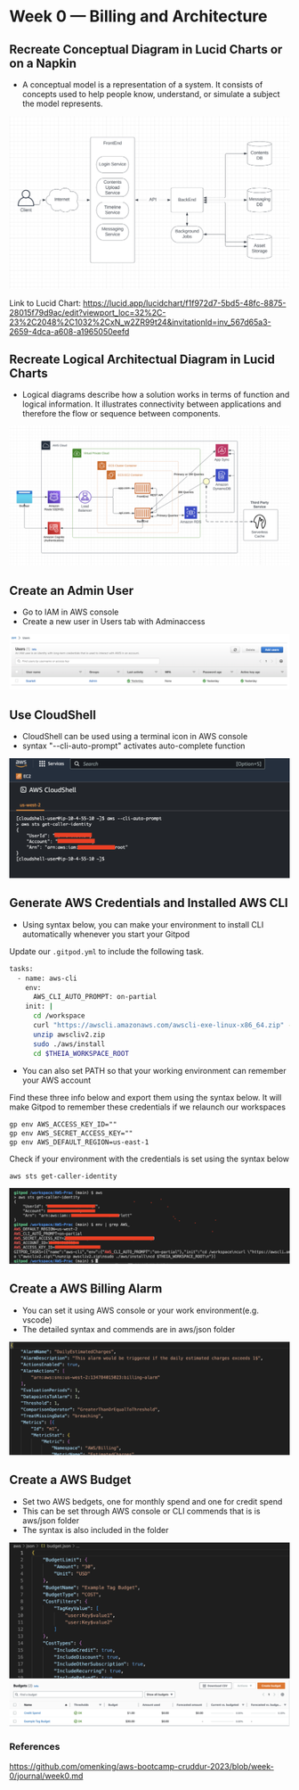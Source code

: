 # Week 0 — Billing and Architecture

## Recreate Conceptual Diagram in Lucid Charts or on a Napkin
- A conceptual model is a representation of a system. It consists of concepts used to help people know, understand, or simulate a subject the model represents.

<img src = "images/ConceptualDiagram.png" >


Link to Lucid Chart:
https://lucid.app/lucidchart/f1f972d7-5bd5-48fc-8875-28015f79d9ac/edit?viewport_loc=32%2C-23%2C2048%2C1032%2CxN_w2ZR99t24&invitationId=inv_567d65a3-2659-4dca-a608-a1965050eefd

## Recreate Logical Architectual Diagram in Lucid Charts
- Logical diagrams describe how a solution works in terms of function and logical information. It illustrates connectivity between applications and therefore the flow or sequence between components.
<img src = "images/LogicalDiagram.png" >

## Create an Admin User
- Go to IAM in AWS console
- Create a new user in Users tab with Adminaccess
<img src = "images/AdminUser.png">

## Use CloudShell
- CloudShell can be used using a terminal icon in AWS console
- syntax "--cli-auto-prompt" activates auto-complete function
<img src = "images/CloudShell.png">

## Generate AWS Credentials and Installed AWS CLI
- Using syntax below, you can make your environment to install CLI automatically whenever you start your Gitpod

Update our `.gitpod.yml` to include the following task.

```sh
tasks:
  - name: aws-cli
    env:
      AWS_CLI_AUTO_PROMPT: on-partial
    init: |
      cd /workspace
      curl "https://awscli.amazonaws.com/awscli-exe-linux-x86_64.zip" -o "awscliv2.zip"
      unzip awscliv2.zip
      sudo ./aws/install
      cd $THEIA_WORKSPACE_ROOT
```
- You can also set PATH so that your working environment can remember your AWS account 

Find these three info below and export them using the syntax below.
It will make Gitpod to remember these credentials if we relaunch our workspaces

```
gp env AWS_ACCESS_KEY_ID=""
gp env AWS_SECRET_ACCESS_KEY=""
gp env AWS_DEFAULT_REGION=us-east-1
```

Check if your environment with the credentials is set using the syntax below

```sh
aws sts get-caller-identity
```

<img src = "images/AWSenv.png">

## Create a AWS Billing Alarm
- You can set it using AWS console or your work environment(e.g. vscode)
- The detailed syntax and commends are in aws/json folder

<img src = "images/billingAlarm.png" >

## Create a AWS Budget

- Set two AWS bedgets, one for monthly spend and one for credit spend
- This can be set through AWS console or CLI commends that is is aws/json folder
- The syntax is also included in the folder

<img src = "images/Budget1.png">

<img src = "images/Budget2.png">


### References

https://github.com/omenking/aws-bootcamp-cruddur-2023/blob/week-0/journal/week0.md